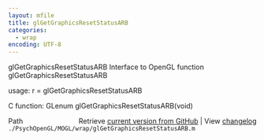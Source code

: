 ```yaml
---
layout: mfile
title: glGetGraphicsResetStatusARB
categories:
  - wrap
encoding: UTF-8
---
```


glGetGraphicsResetStatusARB  Interface to OpenGL function glGetGraphicsResetStatusARB

usage:  r = glGetGraphicsResetStatusARB

C function:  GLenum glGetGraphicsResetStatusARB(void)


<div class="code_header" style="text-align:right;">
  <span style="float:left;">Path&nbsp;&nbsp;</span> <span class="counter">Retrieve <a href=
  "https://raw.github.com/Psychtoolbox-3/Psychtoolbox-3/beta/./PsychOpenGL/MOGL/wrap/glGetGraphicsResetStatusARB.m">current version from GitHub</a> | View <a href=
  "https://github.com/Psychtoolbox-3/Psychtoolbox-3/commits/beta/./PsychOpenGL/MOGL/wrap/glGetGraphicsResetStatusARB.m">changelog</a></span>
</div>
<div class="code">
  <code>./PsychOpenGL/MOGL/wrap/glGetGraphicsResetStatusARB.m</code>
</div>
